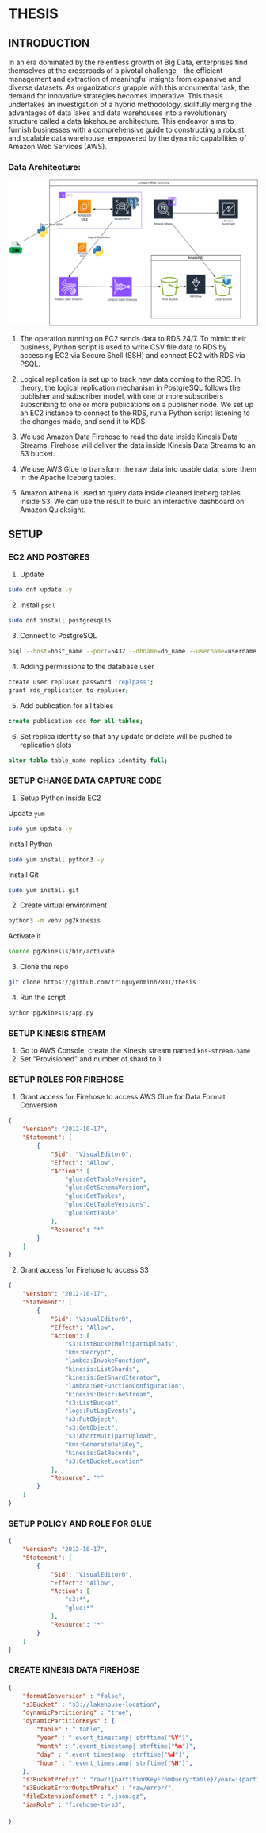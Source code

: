 # THESIS

## INTRODUCTION
In an era dominated by the relentless growth of Big Data, enterprises find themselves at the crossroads of a pivotal challenge – the efficient management and extraction of meaningful insights from expansive and diverse datasets. As organizations grapple with this monumental task, the demand for innovative strategies becomes imperative. This thesis undertakes an investigation of a hybrid methodology, skillfully merging the advantages of data lakes and data warehouses into a revolutionary structure called a data lakehouse architecture. This endeavor aims to furnish businesses with a comprehensive guide to constructing a robust and scalable data warehouse, empowered by the dynamic capabilities of Amazon Web Services (AWS).
### Data Architecture: 
![Data Architecture](/assets/images/data_architecture.png)
1. The operation running on EC2 sends data to RDS 24/7. To mimic their business, Python script is used to write CSV file data to RDS by accessing EC2 via Secure Shell (SSH) and connect EC2 with RDS via PSQL.

2. Logical replication is set up to track new data coming to the RDS. In theory, the logical replication mechanism in PostgreSQL follows the publisher and subscriber model, with one or more subscribers subscribing to one or more publications on a publisher node. We set up an EC2 instance to connect to the RDS, run a Python script listening to the changes made, and send it to KDS.

3. We use Amazon Data Firehose to read the data inside Kinesis Data Streams. Firehose will deliver the data inside Kinesis Data Streams to an S3 bucket.

4. We use AWS Glue to transform the raw data into usable data, store them in the Apache Iceberg tables.

5. Amazon Athena is used to query data inside cleaned Iceberg tables inside S3. We can use the result to build an interactive dashboard on Amazon Quicksight.


## SETUP
### EC2 AND POSTGRES

1. Update
```bash
sudo dnf update -y
```

2. Install `psql`

```bash
sudo dnf install postgresql15
```

3. Connect to PostgreSQL    

```bash
psql --host=host_name --port=5432 --dbname=db_name --username=username
```

4. Adding permissions to the database user

```bash
create user repluser password 'replpass';
grant rds_replication to repluser;
```

5. Add publication for all tables

```sql
create publication cdc for all tables;
```

6. Set replica identity so that any update or delete will be pushed to replication slots

```sql
alter table table_name replica identity full;
```

### SETUP CHANGE DATA CAPTURE CODE
1. Setup Python inside EC2

Update `yum`
```bash
sudo yum update -y
```

Install Python
```bash
sudo yum install python3 -y
```

Install Git
```bash
sudo yum install git
```

2. Create virtual environment

```bash
python3 -m venv pg2kinesis
```

Activate it 

```bash
source pg2kinesis/bin/activate
```

3. Clone the repo

```bash
git clone https://github.com/tringuyenminh2801/thesis
```

4. Run the script
```bash
python pg2kinesis/app.py
```

### SETUP KINESIS STREAM
1. Go to AWS Console, create the Kinesis stream named `kns-stream-name`
2. Set "Provisioned" and number of shard to 1

### SETUP ROLES FOR FIREHOSE
1. Grant access for Firehose to access AWS Glue for Data Format Conversion
```json
{
    "Version": "2012-10-17",
    "Statement": [
        {
            "Sid": "VisualEditor0",
            "Effect": "Allow",
            "Action": [
                "glue:GetTableVersion",
                "glue:GetSchemaVersion",
                "glue:GetTables",
                "glue:GetTableVersions",
                "glue:GetTable"
            ],
            "Resource": "*"
        }
    ]
}
```

2. Grant access for Firehose to access S3 
```json
{
	"Version": "2012-10-17",
	"Statement": [
		{
			"Sid": "VisualEditor0",
			"Effect": "Allow",
			"Action": [
				"s3:ListBucketMultipartUploads",
				"kms:Decrypt",
				"lambda:InvokeFunction",
				"kinesis:ListShards",
				"kinesis:GetShardIterator",
				"lambda:GetFunctionConfiguration",
				"kinesis:DescribeStream",
				"s3:ListBucket",
				"logs:PutLogEvents",
				"s3:PutObject",
				"s3:GetObject",
				"s3:AbortMultipartUpload",
				"kms:GenerateDataKey",
				"kinesis:GetRecords",
				"s3:GetBucketLocation"
			],
			"Resource": "*"
		}
	]
}
```

### SETUP POLICY AND ROLE FOR GLUE

```json
{
    "Version": "2012-10-17",
    "Statement": [
        {
            "Sid": "VisualEditor0",
            "Effect": "Allow",
            "Action": [
                "s3:*",
                "glue:*"
            ],
            "Resource": "*"
        }
    ]
}
```

### CREATE KINESIS DATA FIREHOSE

```json
{
    "formatConversion" : "false",
    "s3Bucket" : "s3://lakehouse-location",
    "dynamicPartitioning" : "true",
    "dynamicPartitionKeys" : {
        "table" : ".table",
        "year" : ".event_timestamp| strftime("%Y")",
        "month" : ".event_timestamp| strftime("%m")",
        "day" : ".event_timestamp| strftime("%d")",
        "hour" : ".event_timestamp| strftime("%H")",
    },
    "s3BucketPrefix" : "raw/!{partitionKeyFromQuery:table}/year=!{partitionKeyFromQuery:year}/month=!{partitionKeyFromQuery:month}/day=!{partitionKeyFromQuery:day}/hour=!{partitionKeyFromQuery:hour}/",
    "s3BucketErrorOutputPrefix" : "raw/error/",
    "fileExtensionFormat" : ".json.gz",
    "iamRole" : "firehose-to-s3",
    
}
```